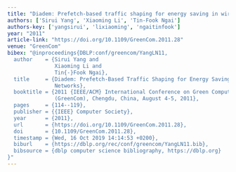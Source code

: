 ```yaml
---
title: "Diadem: Prefetch-based traffic shaping for energy saving in wireless networks"
authors: ['Sirui Yang', 'Xiaoming Li', 'Tin-Fook Ngai']
authors-key: ['yangsirui', 'lixiaoming', 'ngaitinfook']
year: "2011"
article-link: "https://doi.org/10.1109/GreenCom.2011.28"
venue: "GreenCom"
bibex: "@inproceedings{DBLP:conf/greencom/YangLN11,
  author    = {Sirui Yang and
               Xiaoming Li and
               Tin{-}Fook Ngai},
  title     = {Diadem: Prefetch-Based Traffic Shaping for Energy Saving in Wireless
               Networks},
  booktitle = {2011 {IEEE/ACM} International Conference on Green Computing and Communications
               (GreenCom), Chengdu, China, August 4-5, 2011},
  pages     = {114--119},
  publisher = {{IEEE} Computer Society},
  year      = {2011},
  url       = {https://doi.org/10.1109/GreenCom.2011.28},
  doi       = {10.1109/GreenCom.2011.28},
  timestamp = {Wed, 16 Oct 2019 14:14:53 +0200},
  biburl    = {https://dblp.org/rec/conf/greencom/YangLN11.bib},
  bibsource = {dblp computer science bibliography, https://dblp.org}
}"
---
```

